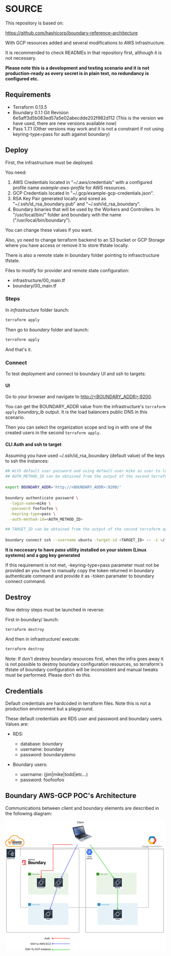 # SOURCE

This repository is based on:

<https://github.com/hashicorp/boundary-reference-architecture>

With GCP resources added and several modifications to AWS infrastructure.

It is recommended to check READMEs in that repository first, although it is not necessary.

**Please note this is a development and testing scenario and it is not production-ready as every secret is in plain text, no redundancy is configured etc.**

## Requirements

- Terraform 0.13.5
- Boundary 0.1.1 Git Revision 6e5aff3d5b083ed57a5e02abecdde202f982d112 (This is the version we have used, there are new versions available now)
- Pass 1.7.1 (Other versions may work and it is not a constraint if not using keyring-type=pass for auth against boundary)

## Deploy

First, the infrastructure must be deployed.

You need:

1. AWS Credentials located in "~/.aws/credentials" with a configured profile name *example-aws-profile* for AWS resources.
2. GCP Credentials located in "~/.gcp/example-gcp-credentials.json".
3. RSA Key Pair generated locally and sored as "~/.ssh/id_rsa_boundary.pub" and "~/.ssh/id_rsa_boundary".
4. Boundary binaries that will be used by the Workers and Controllers. In "/usr/local/bin/" folder and boundary with the name ("/usr/local/bin/boundary").

You can change these values if you want.

Also, yo need to change terraform backend to an S3 bucket or GCP Storage where you have access or remove it to store tfstate locally.

There is also a remote state in boundary folder pointing to infrasctructure tfstate.

Files to modify for provider and remote state configuration:

- infrastructure/00_main.tf
- boundary/00_main.tf

### Steps

In *infrastructure* folder launch:

```bash
terraform apply
```

Then go to *boundary* folder and launch:

```bash
terraform apply
```

And that's it.

### Connect

To test deployment and connect to boundary UI and ssh to targets:

#### UI

Go to your browser and navigate to  [http://<BOUNDARY_ADDR>:9200](http://BOUNDARY_ADDR:9200).

You can get the BOUNDARY_ADDR value from the infrastructure's  ```terraform apply``` *boundary_lb* output. It is the load balancers public DNS in this scenario.

Then you can select the organization scope and log in with one of the created users in the second  ```terraform apply```.

#### CLI Auth and ssh to target

Assuming you have used ~/.ssh/id_rsa_boundary (default value) of the keys to ssh the instances:

```bash
## With default user password and using default user mike as user to log in.
## AUTH_METHOD_ID can be obtained from the output of the second terraform apply

export BOUNDARY_ADDR='http://<BOUNDARY_ADDR>:9200/'

boundary authenticate password \
  -login-name=mike \
  -password foofoofoo \
  -keyring-type=pass \
  -auth-method-id=<AUTH_METHOD_ID>
```

```bash
## TARGET_ID can be obtained from the output of the second terraform apply

boundary connect ssh --username ubuntu -target-id <TARGET_ID> -- -i ~/.ssh/id_rsa_boundary
```

**It is neccesary to have *pass* utility installed on your sistem (Linux systems) and a gpg key generated**

If this requirement is not met, -keyring-type=pass parameter must not be provided an you have to manually copy the token returned in boundary authenticate command and provide it as -token paramater to boundary connect command.

## Destroy

Now detroy steps must be launched in reverse:

First in boundary/ launch:

```bash
terraform destroy
```

And then in infrastructure/ execute:

```bash
terraform destroy
```

Note: If don't destroy boundary resources first, when the infra goes away it is not possible to destroy boundary configuration resources, so terraform's tfstate of boundary configuration will be inconsistent and manual tweaks must be performed. Please don't do this.

## Credentials

Default credentials are hardcoded in terraform files. Note this is not a production environment but a playground.

These default credentials are RDS user and password and boundary users. Values are:

- RDS:
  - database: boundary
  - username: boundary
  - password: boundarydemo

- Boundary users:
  - username: (jim|mike|todd|etc...)
  - password: foofoofoo

## Boundary AWS-GCP POC's Architecture

Communications between client and boundary elements are described in the following diagram:

![Boundary architecture](functional-arch.png)
